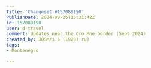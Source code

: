 ```yaml
---
Title: 'Changeset #157089190'
PublishDate: 2024-09-25T15:31:42Z
id: 157089190
user: d-travel
comment: Updates near the Cro_Mne border (Sept 2024)
created_by: JOSM/1.5 (19207 ru)
tags:
- Montenegro

---
```

